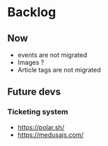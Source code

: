 # Backlog

## Now

- events are not migrated
- Images ?
- Article tags are not migrated

## Future devs

### Ticketing system

- https://polar.sh/
- https://medusajs.com/
